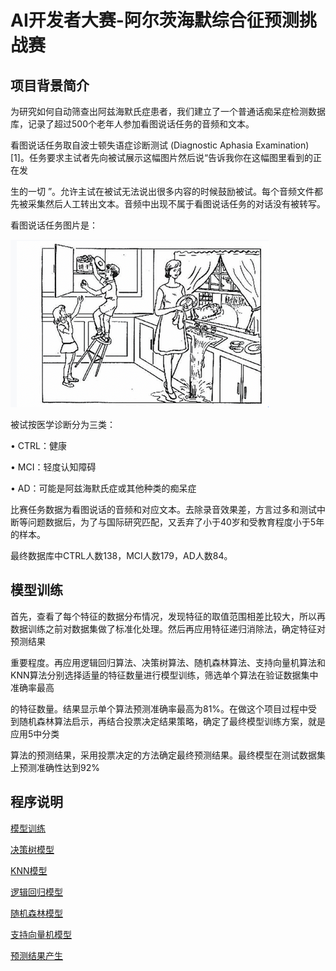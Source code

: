 # AI开发者大赛-阿尔茨海默综合征预测挑战赛

## 项目背景简介

为研究如何自动筛查出阿兹海默氏症患者，我们建立了一个普通话痴呆症检测数据库，记录了超过500个老年人参加看图说话任务的音频和文本。

看图说话任务取自波士顿失语症诊断测试 (Diagnostic Aphasia Examination) [1]。任务要求主试者先向被试展示这幅图片然后说“告诉我你在这幅图里看到的正在发

生的一切 ”。允许主试在被试无法说出很多内容的时候鼓励被试。每个音频文件都先被采集然后人工转出文本。音频中出现不属于看图说话任务的对话没有被转写。

看图说话任务图片是：

![image](./data/1.jpg)

被试按医学诊断分为三类：

•	CTRL：健康

•	MCI：轻度认知障碍

•	AD：可能是阿兹海默氏症或其他种类的痴呆症

比赛任务数据为看图说话的音频和对应文本。去除录音效果差，方言过多和测试中断等问题数据后，为了与国际研究匹配，又丢弃了小于40岁和受教育程度小于5年的样本。

最终数据库中CTRL人数138，MCI人数179，AD人数84。

## 模型训练

首先，查看了每个特征的数据分布情况，发现特征的取值范围相差比较大，所以再数据训练之前对数据集做了标准化处理。然后再应用特征递归消除法，确定特征对预测结果

重要程度。再应用逻辑回归算法、决策树算法、随机森林算法、支持向量机算法和KNN算法分别选择适量的特征数量进行模型训练，筛选单个算法在验证数据集中准确率最高

的特征数量。结果显示单个算法预测准确率最高为81%。在做这个项目过程中受到随机森林算法启示，再结合投票决定结果策略，确定了最终模型训练方案，就是应用5中分类

算法的预测结果，采用投票决定的方法确定最终预测结果。最终模型在测试数据集上预测准确性达到92%

## 程序说明

[模型训练](./AD_Classifier.py)

[决策树模型](./AD_DTC.model)

[KNN模型](./AD_KNN.model)

[逻辑回归模型](./AD_LR.model)

[随机森林模型](./AD_RF.model)

[支持向量机模型](./AD_SVM.model)

[预测结果产生](./prediction_AD.py)


